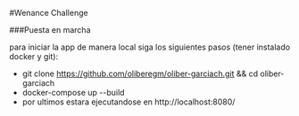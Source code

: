 #Wenance Challenge

###Puesta en marcha

para iniciar la app de manera local siga los siguientes pasos (tener instalado docker y git):
 - git clone https://github.com/oliberegm/oliber-garciach.git && cd oliber-garciach
 - docker-compose up --build
 - por ultimos estara ejecutandose en http://localhost:8080/ 

